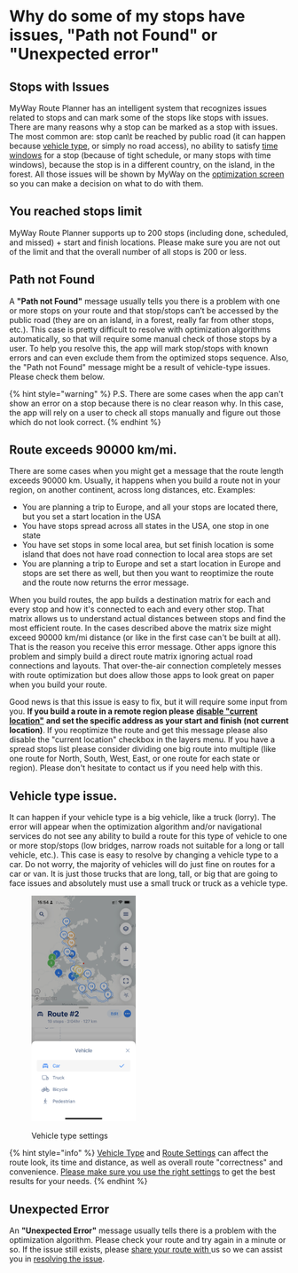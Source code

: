 # Why do some of my stops have issues, "Path not Found" or "Unexpected error"

## **Stops with Issues**

MyWay Route Planner has an intelligent system that recognizes issues related to stops and can mark some of the stops like stops with issues. There are many reasons why a stop can be marked as a stop with issues. The most common are: stop can\t be reached by public road (it can happen because [vehicle type](why-do-some-of-my-stops-have-issues-path-not-found-or-unexpected-error.md#vehicle-type-issue), or simply no road access), no ability to satisfy [time windows](../guides/understanding-stop-settings.md#time-windows) for a stop (because of tight schedule, or many stops with time windows), because the stop is in a different country, on the island, in the forest. All those issues will be shown by MyWay on the [optimization screen](../guides/how-to-use-myway-route-planner.md#optimization-mode) so you can make a decision on what to do with them.&#x20;

## **You reached stops limit**

MyWay Route Planner supports up to 200 stops (including done, scheduled, and missed) + start and finish locations. Please make sure you are not out of the limit and that the overall number of all stops is 200 or less.

## **Path not Found**

A **"Path not Found"** message usually tells you there is a problem with one or more stops on your route and that stop/stops can’t be accessed by the public road (they are on an island, in a forest, really far from other stops, etc.). This case is pretty difficult to resolve with optimization algorithms automatically, so that will require some manual check of those stops by a user. To help you resolve this, the app will mark stop/stops with known errors and can even exclude them from the optimized stops sequence. Also, the "Path not Found" message might be a result of vehicle-type issues. Please check them below.

{% hint style="warning" %}
P.S. There are some cases when the app can't show an error on a stop because there is no clear reason why. In this case, the app will rely on a user to check all stops manually and figure out those which do not look correct.
{% endhint %}

## **Route exceeds 90000 km/mi.**&#x20;

There are some cases when you might get a message that the route length exceeds 90000 km. Usually, it happens when you build a route not in your region, on another continent, across long distances, etc. Examples:

* You are planning a trip to Europe, and all your stops are located there, but you set a start location in the USA
* You have stops spread across all states in the USA, one stop in one state
* You have set stops in some local area, but set finish location is some island that does not have road connection to local area stops are set
* You are planning a trip to Europe and set a start location in Europe and stops are set there as well, but then you want to reoptimize the route and the route now returns the error message.

When you build routes, the app builds a destination matrix for each and every stop and how it's connected to each and every other stop. That matrix allows us to understand actual distances between stops and find the most efficient route. In the cases described above the matrix size might exceed 90000 km/mi distance (or like in the first case can't be built at all). That is the reason you receive this error message. Other apps ignore this problem and simply build a direct route matrix ignoring actual road connections and layouts. That over-the-air connection completely messes with route optimization but does allow those apps to look great on paper when you build your route.

Good news is that this issue is easy to fix, but it will require some input from you. **If you build a route in a remote region please** [**disable "current location"**](../guides/how-to-use-myway-route-planner.md#your-location) **and set the specific address as your start and finish (not current location)**. If you reoptimize the route and get this message please also disable the "current location" checkbox in the layers menu. If you have a spread stops list please consider dividing one big route into multiple (like one route for North, South, West, East, or one route for each state or region). Please don't hesitate to contact us if you need help with this.

## **Vehicle type issue.**&#x20;

It can happen if your vehicle type is a big vehicle, like a truck (lorry). The error will appear when the optimization algorithm and/or navigational services do not see any ability to build a route for this type of vehicle to one or more stop/stops (low bridges, narrow roads not suitable for a long or tall vehicle, etc.). This case is easy to resolve by changing a vehicle type to a car. Do not worry, the majority of vehicles will do just fine on routes for a car or van. It is just those trucks that are long, tall, or big that are going to face issues and absolutely must use a small truck or truck as a vehicle type.

<figure><img src="../.gitbook/assets/IMG_876E6FA62F24-1.jpeg" alt="" width="188"><figcaption><p>Vehicle type settings</p></figcaption></figure>

{% hint style="info" %}
[Vehicle Type](../guides/understand-vehicle-settings.md) and [Route Settings](../guides/understand-optimisation-settings.md) can affect the route look, its time and distance, as well as overall route "correctness" and convenience. [Please make sure you use the right settings](the-route-myway-produced-doesnt-look-correct.md) to get the best results for your needs.
{% endhint %}

## **Unexpected Error**

An **"Unexpected Error"** message usually tells there is a problem with the optimization algorithm. Please check your route and try again in a minute or so. If the issue still exists, please [share your route with ](../guides/export-your-route-and-share-it-with-others.md)us so we can assist you in [resolving the issue](../how-to-contact-us.md).
